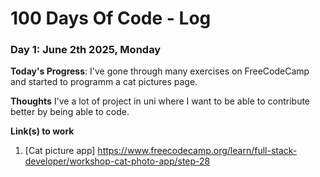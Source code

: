 # 100 Days Of Code - Log

### Day 1: June 2th 2025, Monday

**Today's Progress**: I've gone through many exercises on FreeCodeCamp and started to programm a cat pictures page.

**Thoughts** I've a lot of project in uni where I want to be able to contribute better by being able to code. 

**Link(s) to work**
1. [Cat picture app] https://www.freecodecamp.org/learn/full-stack-developer/workshop-cat-photo-app/step-28
